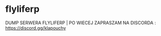 # flyliferp
DUMP SERWERA FLYLIFERP | PO WIECEJ ZAPRASZAM NA DISCORDA : https://discord.gg/klapouchy
